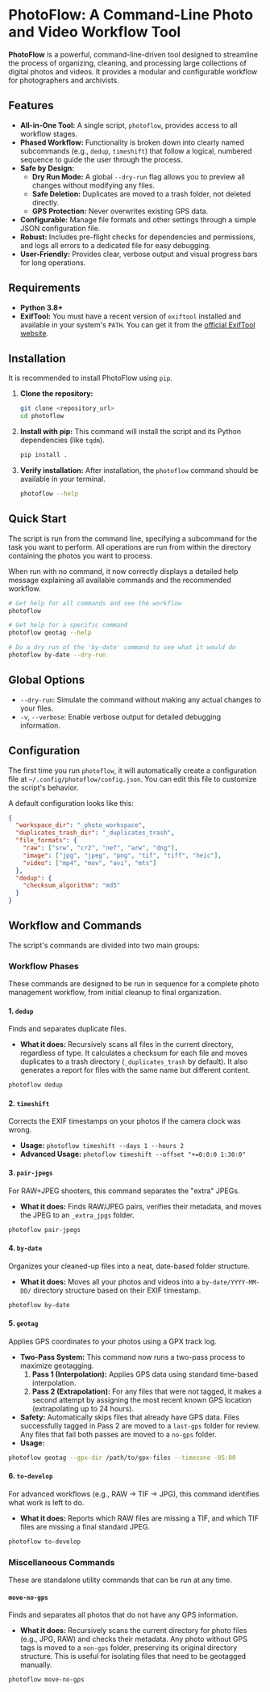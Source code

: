 # PhotoFlow: A Command-Line Photo and Video Workflow Tool

**PhotoFlow** is a powerful, command-line-driven tool designed to streamline the process of organizing, cleaning, and processing large collections of digital photos and videos. It provides a modular and configurable workflow for photographers and archivists.

## Features

- **All-in-One Tool:** A single script, `photoflow`, provides access to all workflow stages.
- **Phased Workflow:** Functionality is broken down into clearly named subcommands (e.g., `dedup`, `timeshift`) that follow a logical, numbered sequence to guide the user through the process.
- **Safe by Design:**
    - **Dry Run Mode:** A global `--dry-run` flag allows you to preview all changes without modifying any files.
    - **Safe Deletion:** Duplicates are moved to a trash folder, not deleted directly.
    - **GPS Protection:** Never overwrites existing GPS data.
- **Configurable:** Manage file formats and other settings through a simple JSON configuration file.
- **Robust:** Includes pre-flight checks for dependencies and permissions, and logs all errors to a dedicated file for easy debugging.
- **User-Friendly:** Provides clear, verbose output and visual progress bars for long operations.

## Requirements

- **Python 3.8+**
- **ExifTool:** You must have a recent version of `exiftool` installed and available in your system's `PATH`. You can get it from the [official ExifTool website](https://exiftool.org/).

## Installation

It is recommended to install PhotoFlow using `pip`.

1.  **Clone the repository:**
    ```bash
    git clone <repository_url>
    cd photoflow
    ```
2.  **Install with pip:**
    This command will install the script and its Python dependencies (like `tqdm`).
    ```bash
    pip install .
    ```
3.  **Verify installation:**
    After installation, the `photoflow` command should be available in your terminal.
    ```bash
    photoflow --help
    ```

## Quick Start

The script is run from the command line, specifying a subcommand for the task you want to perform. All operations are run from within the directory containing the photos you want to process.

When run with no command, it now correctly displays a detailed help message explaining all available commands and the recommended workflow.

```bash
# Get help for all commands and see the workflow
photoflow

# Get help for a specific command
photoflow geotag --help

# Do a dry run of the 'by-date' command to see what it would do
photoflow by-date --dry-run
```

## Global Options

- `--dry-run`: Simulate the command without making any actual changes to your files.
- `-v`, `--verbose`: Enable verbose output for detailed debugging information.

## Configuration

The first time you run `photoflow`, it will automatically create a configuration file at `~/.config/photoflow/config.json`. You can edit this file to customize the script's behavior.

A default configuration looks like this:
```json
{
  "workspace_dir": "_photo_workspace",
  "duplicates_trash_dir": "_duplicates_trash",
  "file_formats": {
    "raw": ["srw", "cr2", "nef", "arw", "dng"],
    "image": ["jpg", "jpeg", "png", "tif", "tiff", "heic"],
    "video": ["mp4", "mov", "avi", "mts"]
  },
  "dedup": {
    "checksum_algorithm": "md5"
  }
}
```

## Workflow and Commands

The script's commands are divided into two main groups:

### Workflow Phases
These commands are designed to be run in sequence for a complete photo management workflow, from initial cleanup to final organization.

#### 1. `dedup`
Finds and separates duplicate files.
- **What it does:** Recursively scans all files in the current directory, regardless of type. It calculates a checksum for each file and moves duplicates to a trash directory (`_duplicates_trash` by default). It also generates a report for files with the same name but different content.

```bash
photoflow dedup
```

#### 2. `timeshift`
Corrects the EXIF timestamps on your photos if the camera clock was wrong.
- **Usage:** `photoflow timeshift --days 1 --hours 2`
- **Advanced Usage:** `photoflow timeshift --offset "+=0:0:0 1:30:0"`

#### 3. `pair-jpegs`
For RAW+JPEG shooters, this command separates the "extra" JPEGs.
- **What it does:** Finds RAW/JPEG pairs, verifies their metadata, and moves the JPEG to an `_extra_jpgs` folder.

```bash
photoflow pair-jpegs
```

#### 4. `by-date`
Organizes your cleaned-up files into a neat, date-based folder structure.
- **What it does:** Moves all your photos and videos into a `by-date/YYYY-MM-DD/` directory structure based on their EXIF timestamp.

```bash
photoflow by-date
```

#### 5. `geotag`
Applies GPS coordinates to your photos using a GPX track log.
- **Two-Pass System:** This command now runs a two-pass process to maximize geotagging.
  1.  **Pass 1 (Interpolation):** Applies GPS data using standard time-based interpolation.
  2.  **Pass 2 (Extrapolation):** For any files that were not tagged, it makes a second attempt by assigning the most recent known GPS location (extrapolating up to 24 hours).
- **Safety:** Automatically skips files that already have GPS data. Files successfully tagged in Pass 2 are moved to a `last-gps` folder for review. Any files that fail both passes are moved to a `no-gps` folder.
- **Usage:**

```bash
photoflow geotag --gpx-dir /path/to/gpx-files --timezone -05:00
```

#### 6. `to-develop`
For advanced workflows (e.g., RAW -> TIF -> JPG), this command identifies what work is left to do.
- **What it does:** Reports which RAW files are missing a TIF, and which TIF files are missing a final standard JPEG.

```bash
photoflow to-develop
```

### Miscellaneous Commands
These are standalone utility commands that can be run at any time.

#### `move-no-gps`
Finds and separates all photos that do not have any GPS information.
- **What it does:** Recursively scans the current directory for photo files (e.g., JPG, RAW) and checks their metadata. Any photo without GPS tags is moved to a `non-gps` folder, preserving its original directory structure. This is useful for isolating files that need to be geotagged manually.

```bash
photoflow move-no-gps
```

